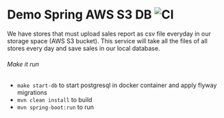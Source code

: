 # Demo Spring AWS S3 DB ![CI](https://github.com/ivankaptue/demo-springboot-aws-s3-db/actions/workflows/ci.yml/badge.svg?branch=main)

We have stores that must upload sales report as csv file everyday in our storage space (AWS S3 bucket).
This service will take all the files of all stores every day and save sales in our local database.

###### Make it run

- `make start-db` to start postgresql in docker container and apply flyway migrations
- `mvn clean install` to build
- `mvn spring-boot:run` to run
